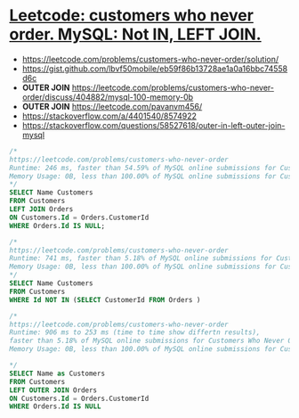 # [Leetcode: customers who never order. MySQL: Not IN, LEFT JOIN.](https://leetcode.com/problems/customers-who-never-order/solution/)

- https://leetcode.com/problems/customers-who-never-order/solution/
- https://gist.github.com/lbvf50mobile/eb59f86b13728ae1a0a16bbc74558d6c
- **OUTER JOIN** https://leetcode.com/problems/customers-who-never-order/discuss/404882/mysql-100-memory-0b
- **OUTER JOIN** https://leetcode.com/pavanvm456/
- https://stackoverflow.com/a/4401540/8574922
- https://stackoverflow.com/questions/58527618/outer-in-left-outer-join-mysql 

```SQL
/*
https://leetcode.com/problems/customers-who-never-order
Runtime: 246 ms, faster than 54.59% of MySQL online submissions for Customers Who Never Order.
Memory Usage: 0B, less than 100.00% of MySQL online submissions for Customers Who Never Order.
*/
SELECT Name Customers 
FROM Customers
LEFT JOIN Orders
ON Customers.Id = Orders.CustomerId
WHERE Orders.Id IS NULL;

/*
https://leetcode.com/problems/customers-who-never-order
Runtime: 741 ms, faster than 5.18% of MySQL online submissions for Customers Who Never Order.
Memory Usage: 0B, less than 100.00% of MySQL online submissions for Customers Who Never Order.
*/
SELECT Name Customers 
FROM Customers
WHERE Id NOT IN (SELECT CustomerId FROM Orders )

/*
https://leetcode.com/problems/customers-who-never-order
Runtime: 906 ms to 253 ms (time to time show differtn results), 
faster than 5.18% of MySQL online submissions for Customers Who Never Order.
Memory Usage: 0B, less than 100.00% of MySQL online submissions for Customers Who Never Order.

*/
SELECT Name as Customers
FROM Customers
LEFT OUTER JOIN Orders
ON Customers.Id = Orders.CustomerId
WHERE Orders.Id IS NULL

```